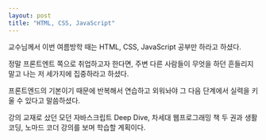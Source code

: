 ```yaml
---
layout: post
title: "HTML, CSS, JavaScript"
---
```


교수님께서 이번 여름방학 때는 HTML, CSS, JavaScript 공부만 하라고 하셨다.

정말 프론트엔트 쪽으로 취업하고자 한다면,
주변 다른 사람들이 무엇을 하던
흔들리지말고 나는 저 세가지에 집중하라고 하셨다.

프론트엔드의 기본이기 때문에
반복해서 연습하고 외워놔야
그 다음 단계에서 실력을 키울 수 있다고 말씀하셨다.

강의 교재로 샀던
모던 자바스크립트 Deep Dive,
차세대 웹프로그래밍 책 두 권과
생활코딩, 노마드 코더 강의를 보며 학습할 계획이다.


